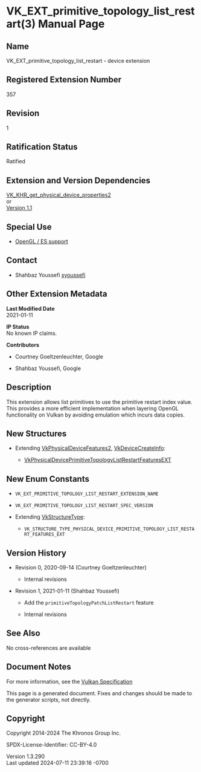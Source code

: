 # VK_EXT_primitive_topology_list_restart(3) Manual Page

## Name

VK_EXT_primitive_topology_list_restart - device extension



## <a href="#_registered_extension_number" class="anchor"></a>Registered Extension Number

357

## <a href="#_revision" class="anchor"></a>Revision

1

## <a href="#_ratification_status" class="anchor"></a>Ratification Status

Ratified

## <a href="#_extension_and_version_dependencies" class="anchor"></a>Extension and Version Dependencies

[VK_KHR_get_physical_device_properties2](https://registry.khronos.org/vulkan/specs/1.3-extensions/man/html/VK_KHR_get_physical_device_properties2.html)  
or  
[Version 1.1](#versions-1.1)  

## <a href="#_special_use" class="anchor"></a>Special Use

- <a
  href="https://registry.khronos.org/vulkan/specs/1.3-extensions/html/vkspec.html#extendingvulkan-compatibility-specialuse"
  target="_blank" rel="noopener">OpenGL / ES support</a>

## <a href="#_contact" class="anchor"></a>Contact

- Shahbaz Youssefi <a
  href="https://github.com/KhronosGroup/Vulkan-Docs/issues/new?body=%5BVK_EXT_primitive_topology_list_restart%5D%20@syoussefi%0A*Here%20describe%20the%20issue%20or%20question%20you%20have%20about%20the%20VK_EXT_primitive_topology_list_restart%20extension*"
  target="_blank" rel="nofollow noopener"><em></em>syoussefi</a>

## <a href="#_other_extension_metadata" class="anchor"></a>Other Extension Metadata

**Last Modified Date**  
2021-01-11

**IP Status**  
No known IP claims.

**Contributors**  
- Courtney Goeltzenleuchter, Google

- Shahbaz Youssefi, Google

## <a href="#_description" class="anchor"></a>Description

This extension allows list primitives to use the primitive restart index
value. This provides a more efficient implementation when layering
OpenGL functionality on Vulkan by avoiding emulation which incurs data
copies.

## <a href="#_new_structures" class="anchor"></a>New Structures

- Extending [VkPhysicalDeviceFeatures2](https://registry.khronos.org/vulkan/specs/1.3-extensions/man/html/VkPhysicalDeviceFeatures2.html),
  [VkDeviceCreateInfo](https://registry.khronos.org/vulkan/specs/1.3-extensions/man/html/VkDeviceCreateInfo.html):

  - [VkPhysicalDevicePrimitiveTopologyListRestartFeaturesEXT](https://registry.khronos.org/vulkan/specs/1.3-extensions/man/html/VkPhysicalDevicePrimitiveTopologyListRestartFeaturesEXT.html)

## <a href="#_new_enum_constants" class="anchor"></a>New Enum Constants

- `VK_EXT_PRIMITIVE_TOPOLOGY_LIST_RESTART_EXTENSION_NAME`

- `VK_EXT_PRIMITIVE_TOPOLOGY_LIST_RESTART_SPEC_VERSION`

- Extending [VkStructureType](https://registry.khronos.org/vulkan/specs/1.3-extensions/man/html/VkStructureType.html):

  - `VK_STRUCTURE_TYPE_PHYSICAL_DEVICE_PRIMITIVE_TOPOLOGY_LIST_RESTART_FEATURES_EXT`

## <a href="#_version_history" class="anchor"></a>Version History

- Revision 0, 2020-09-14 (Courtney Goeltzenleuchter)

  - Internal revisions

- Revision 1, 2021-01-11 (Shahbaz Youssefi)

  - Add the `primitiveTopologyPatchListRestart` feature

  - Internal revisions

## <a href="#_see_also" class="anchor"></a>See Also

No cross-references are available

## <a href="#_document_notes" class="anchor"></a>Document Notes

For more information, see the <a
href="https://registry.khronos.org/vulkan/specs/1.3-extensions/html/vkspec.html#VK_EXT_primitive_topology_list_restart"
target="_blank" rel="noopener">Vulkan Specification</a>

This page is a generated document. Fixes and changes should be made to
the generator scripts, not directly.

## <a href="#_copyright" class="anchor"></a>Copyright

Copyright 2014-2024 The Khronos Group Inc.

SPDX-License-Identifier: CC-BY-4.0

Version 1.3.290  
Last updated 2024-07-11 23:39:16 -0700
